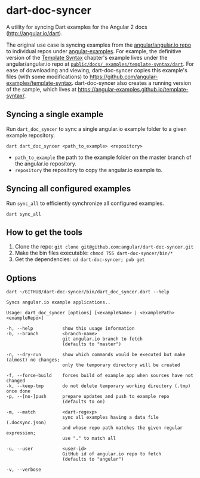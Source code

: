 # dart-doc-syncer
A utility for syncing Dart examples for the Angular 2 docs (http://angular.io/dart).

The original use case is syncing examples from the [angular/angular.io repo](https://github.com/angular/angular.io)
to individual repos under [angular-examples](https://github.com/angular-examples).
For example, the definitive version of the
[Template Syntax](https://angular.io/docs/dart/latest/guide/template-syntax.html) chapter's example
lives under the angular/angular.io repo at
[`public/docs/_examples/template-syntax/dart`](https://github.com/angular/angular.io/tree/master/public/docs/_examples/template-syntax/dart).
For ease of downloading and viewing, dart-doc-syncer copies this example's files (with some modifications)
to https://github.com/angular-examples/template-syntax.
dart-doc-syncer also creates a running version of the sample, which lives at
https://angular-examples.github.io/template-syntax/.


Syncing a single example
------------------------

Run `dart_doc_syncer` to sync a single angular.io example folder to a given
example repository.

```
dart dart_doc_syncer <path_to_example> <repository>
```

- `path_to_example` the path to the example folder on the master branch of the
angular.io repository.
- `repository` the repository to copy the angular.io example to.

Syncing all configured examples
-------------------------------

Run `sync_all` to efficiently synchronize all configured examples.

```
dart sync_all
```

How to get the tools
--------------------

1. Clone the repo: `git clone git@github.com:angular/dart-doc-syncer.git`
2. Make the bin files executable: `chmod 755 dart-doc-syncer/bin/*`
3. Get the dependencies: `cd dart-doc-syncer; pub get`

Options
-------

```
dart ~/GITHUB/dart-doc-syncer/bin/dart_doc_syncer.dart --help

Syncs angular.io example applications..

Usage: dart_doc_syncer [options] [<exampleName> | <examplePath> <exampleRepo>]

-h, --help           show this usage information
-b, --branch         <branch-name>
                     git angular.io branch to fetch
                     (defaults to "master")

-n, --dry-run        show which commands would be executed but make (almost) no changes;
                     only the temporary directory will be created

-f, --force-build    forces build of example app when sources have not changed
-k, --keep-tmp       do not delete temporary working directory (.tmp) once done
-p, --[no-]push      prepare updates and push to example repo
                     (defaults to on)

-m, --match          <dart-regexp>
                     sync all examples having a data file (.docsync.json)
                     and whose repo path matches the given regular expression;
                     use "." to match all

-u, --user           <user-id>
                     GitHub id of angular.io repo to fetch
                     (defaults to "angular")

-v, --verbose        
```
